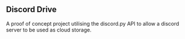 ## Discord Drive
A proof of concept project utilising the discord.py API to allow a discord server to be used as cloud storage.
